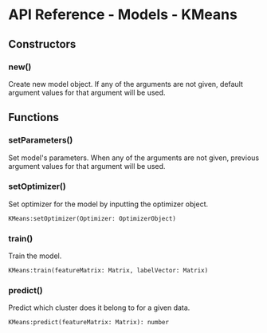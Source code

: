 # API Reference - Models - KMeans

## Constructors

### new()

Create new model object. If any of the arguments are not given, default argument values for that argument will be used.

## Functions

### setParameters()

Set model's parameters. When any of the arguments are not given, previous argument values for that argument will be used.

### setOptimizer()

Set optimizer for the model by inputting the optimizer object.

```
KMeans:setOptimizer(Optimizer: OptimizerObject)
```

### train()

Train the model.

```
KMeans:train(featureMatrix: Matrix, labelVector: Matrix)
```

### predict()

Predict which cluster does it belong to for a given data.

```
KMeans:predict(featureMatrix: Matrix): number
```
